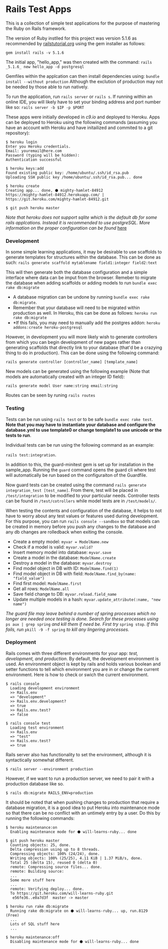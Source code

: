 Rails Test Apps
===============

This is a collection of simple test applications for the purpose of mastering
the Ruby on Rails framework.

The version of Ruby instlled for this project was version 5.1.6  as
recommended by [railstutorial.org](http://version.railstutorial.org/) using
the gem installer as follows:

`gem install rails -v 5.1.6`

The initial app, "hello_app," was then created with the command:
`rails _5.1.6_ new hello_app -d postgresql`

Gemfiles within the applcation can then install dependencies using:
`bundle install --without production`
Although the exclution of production may not be needed by those able to run
natively.

To run the application, run `rails server` or `rails s`.  If running within
an online IDE, you will likely have to set your binding address and
port number like so:
`rails server -b $IP -p $PORT`

These apps were initially developed in *c9.io* and deployed to Heroku.
Apps can be deployed to Heroku using the following commands (assuming
you have an account with Heroku and have initailized and commited to a
git repository):

```
$ heroku login
Enter you Heroku credentials.
Email: youremail@here.com
Password (typing will be hidden):
Authentication successful

$ heroku keys:add
Found existing public key: /home/ubuntu/.ssh/id_rsa.pub
Uploading SSH public key /home/ubuntu/.ssh/id_rsa.pub... done

$ heroku create
Creating app... done, ⬢ mighty-hamlet-84912
https://mighty-hamlet-84912.herokuapp.com/ | https://git.heroku.com/mighty-hamlet-84912.git

$ git push heroku master
```
*Note that heroku does not support sqlite which is the default db for some*
*rails applcations. Instead it is recommended to use postgreSQL.  More*
*information on the proper configuration can be found* 
[here](https://devcenter.heroku.com/articles/sqlite3)

### Development

In some simple learning applications, it may be desirable to use scaffolds to
generate templates for structures within the database. This can be done as such:
`rails generate scaffold mytablename field1:integer field2:text`

This will then generate both the database configuration and a simple interface
where data can be imput from the browser. Remeber to migrate the database
when adding scaffolds or adding models to run  `bundle exec rake db:migrate`

* A database migration can be undone by running `bundle exec rake db:migrate`.
* Remember that your database will need to be migrated within production as well.
In Heroku, this can be done as follows: `heroku run rake db:migrate`
* *If this fails, you may need to manually add the postgres addon:
`heroku addons:create heroku-postgresql`

However, in development you will more likely wish to generate controllers from 
which you can begin development of new pages rather than generating scaffolds 
that directly link to your database (that'd be a crazying thing to do in 
production). This can be done using the following command:

`rails generate controller [controller_name] [template_name]`

New models can be generated using the following example (Note that models
are automatically created with an integer ID field):

`rails generate model User name:string email:string`

Routes can be seen by runing `rails routes`

### Testing

Tests can be run using `rails test` or to be safe `bundle exec rake test`.  
**Note that you may have to instantiate your database and configure the 
database.yml to use template0 or change template1 to use unicode or the tests 
to run**.

Individual tests can be run using the following command as an example:

`rails test:integration`.

In addition to this, the guard-minitest gem is set up for installation in the
sample_app. Running the `guard` command opens the guard cli where test will
automatically be run based on the configuraiton of the Guardfile.

Now guard tests can be created using the command 
`rails generate integration_test [test_name]`.  From there, test will be placed
in `/test/integration` to be modified to your particular needs. Controller tests
can be found in `/test/cotrollers` while model tests are in `/test/models/`.

When testing the contents and configuration of the database, it helps to not
have to worry about any test values or features used during development. For
this purpose, you can run `rails console --sandbox` so that models can be
created in memory before you push any changes to the database and any db changes
are rolledback when exiting the console.

  * Create a empty model: `myvar = ModelName.new`
  * Check if a model is valid: `myvar.valid?`
  * Insert memory model into database: `myvar.save`
  * Create a model in the database: `ModelName.create`
  * Destroy a model in the database: `myvar.destroy`
  * Find model object in DB with ID: `ModelName.find(1)`
  * Find model object in DB with field: `ModelName.find_by(name: "field_value")`
  * Find first model: `ModelName.first`
  * Get all rows: `ModelName.all`
  * Save field change to DB: `myvar.reload.field_name`
  * Update multiple models in a hash: `myvar.update_attribute(:name, "new name")`

*The guard file may leave behind a number of spring processes which no longer*
*are needed once testing is done.  Search for these processes using*
`ps aux | grep spring` *and kill them if need be. First try* `spring stop`.
*If this fails, run* `pkill -9 -f spring` *to kill any lingering processes.*

### Deployment

Rails comes with three different environments for your app: *test, development,*
*and production*. By default, the development environment is used.
An environment object is kept by rails and holds various boolean and setter
functions to tell which environment you are in or change the current
environment. Here is how to check or swich the current environment.

```
$ rails console
  Loading development environment
  >> Rails.env
  => "development"
  >> Rails.env.development?
  => true
  >> Rails.env.test?
  => false
  
$ rails console test
  Loading test environment
  >> Rails.env
  => "test"
  >> Rails.env.test?
  => true
```

Rails server also has functionality to set the environment, although it is
syntactically somewhat different.

`$ rails server --environment production`

However, if we want to run a production server, we need to pair it with a
production database like so.

`$ rails db:migrate RAILS_ENV=production`

It should be noted that when pushing changes to production that require a
database migration, it is a good idea to put Heroku into maintenance mode so
that there can be no conflict with an untimely entry by a user.  Do this by
running the following commands:

```
$ heroku maintenance:on
  Enabling maintenance mode for ⬢ will-learns-ruby... done
  
$ git push heroku master
  Counting objects: 25, done.
  Delta compression using up to 8 threads.
  Compressing objects: 100% (24/24), done.
  Writing objects: 100% (25/25), 4.11 KiB | 1.37 MiB/s, done.
  Total 25 (delta 15), reused 0 (delta 0)
  remote: Compressing source files... done.
  remote: Building source:
  ...
  Some more stuff here
  ...
  remote: Verifying deploy... done.
  To https://git.heroku.com/will-learns-ruby.git
   e56fe36..e0a7d3f  master -> master

$ heroku run rake db:migrate
  Running rake db:migrate on ⬢ will-learns-ruby... up, run.8129 (Free)
  ...
  Lots of SQL stuff here
  ...
  
$ heroku maintenance:off
  Disabling maintenance mode for ⬢ will-learns-ruby... done
```